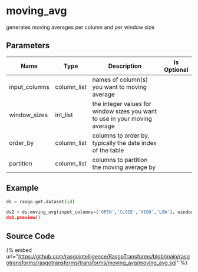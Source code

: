 

# moving_avg

generates moving averages per column and per window size

## Parameters

|     Name      |    Type     |                                Description                                 | Is Optional |
| ------------- | ----------- | -------------------------------------------------------------------------- | ----------- |
| input_columns | column_list | names of column(s) you want to moving average                              |             |
| window_sizes  | int_list    | the integer values for window sizes you want to use in your moving average |             |
| order_by      | column_list | columns to order by, typically the date index of the table                 |             |
| partition     | column_list | columns to partition the moving average by                                 |             |


## Example

```python
ds = rasgo.get.dataset(id)

ds2 = ds.moving_avg(input_columns=['OPEN','CLOSE','HIGH','LOW'], window_sizes=[1,2,3,7], order_by=['DATE, 'TICKER'], partition=['TICKER'])
ds2.preview()
```

## Source Code

{% embed url="https://github.com/rasgointelligence/RasgoTransforms/blob/main/rasgotransforms/rasgotransforms/transforms/moving_avg/moving_avg.sql" %}

